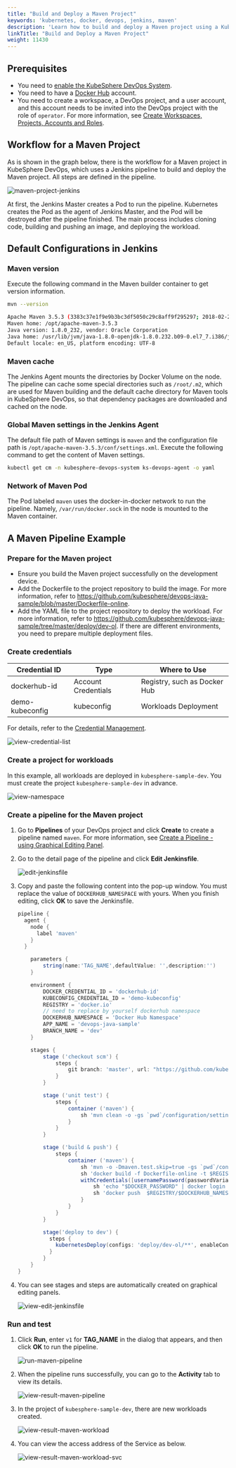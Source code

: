 ```yaml
---
title: "Build and Deploy a Maven Project"
keywords: 'kubernetes, docker, devops, jenkins, maven'
description: 'Learn how to build and deploy a Maven project using a KubeSphere pipeline.'
linkTitle: "Build and Deploy a Maven Project"
weight: 11430
---
```


## Prerequisites

- You need to [enable the KubeSphere DevOps System](../../../../docs/pluggable-components/devops/).
- You need to have a [Docker Hub](http://www.dockerhub.com/) account.
- You need to create a workspace, a DevOps project, and a user account, and this account needs to be invited into the DevOps project with the role of `operator`. For more information, see [Create Workspaces, Projects, Accounts and Roles](../../../quick-start/create-workspace-and-project/).

## Workflow for a Maven Project

As is shown in the graph below, there is the workflow for a Maven project in KubeSphere DevOps, which uses a Jenkins pipeline to build and deploy the Maven project. All steps are defined in the pipeline.

![maven-project-jenkins](/images/docs/devops-user-guide/examples/build-and-deploy-a-maven-project/maven-project-jenkins.png)

At first, the Jenkins Master creates a Pod to run the pipeline. Kubernetes creates the Pod as the agent of Jenkins Master, and the Pod will be destroyed after the pipeline finished. The main process includes cloning code, building and pushing an image, and deploying the workload.

## Default Configurations in Jenkins

### Maven version

Execute the following command in the Maven builder container to get version information.

```bash
mvn --version

Apache Maven 3.5.3 (3383c37e1f9e9b3bc3df5050c29c8aff9f295297; 2018-02-24T19:49:05Z)
Maven home: /opt/apache-maven-3.5.3
Java version: 1.8.0_232, vendor: Oracle Corporation
Java home: /usr/lib/jvm/java-1.8.0-openjdk-1.8.0.232.b09-0.el7_7.i386/jre
Default locale: en_US, platform encoding: UTF-8
```

### Maven cache

The Jenkins Agent mounts the directories by Docker Volume on the node. The pipeline can cache some special directories such as `/root/.m2`, which are used for Maven building and the default cache directory for Maven tools in KubeSphere DevOps, so that dependency packages are downloaded and cached on the node.

### Global Maven settings in the Jenkins Agent

The default file path of Maven settings is `maven` and the configuration file path is `/opt/apache-maven-3.5.3/conf/settings.xml`. Execute the following command to get the content of Maven settings.

```bash
kubectl get cm -n kubesphere-devops-system ks-devops-agent -o yaml
```

### Network of Maven Pod

The Pod labeled `maven` uses the docker-in-docker network to run the pipeline. Namely, `/var/run/docker.sock` in the node is mounted to the Maven container.

## A Maven Pipeline Example

### Prepare for the Maven project

- Ensure you build the Maven project successfully on the development device.
- Add the Dockerfile to the project repository to build the image. For more information, refer to <https://github.com/kubesphere/devops-java-sample/blob/master/Dockerfile-online>.
- Add the YAML file to the project repository to deploy the workload. For more information, refer to <https://github.com/kubesphere/devops-java-sample/tree/master/deploy/dev-ol>. If there are different environments, you need to prepare multiple deployment files.

### Create credentials

| Credential ID   | Type                | Where to Use                 |
| --------------- | ------------------- | ---------------------------- |
| dockerhub-id    | Account Credentials | Registry, such as Docker Hub |
| demo-kubeconfig | kubeconfig          | Workloads Deployment         |

For details, refer to the [Credential Management](../../how-to-use/credential-management/).

![view-credential-list](/images/docs/devops-user-guide/examples/build-and-deploy-a-maven-project/view-credential-list.png)

### Create a project for workloads

In this example, all workloads are deployed in `kubesphere-sample-dev`. You must create the project `kubesphere-sample-dev` in advance.

![view-namespace](/images/docs/devops-user-guide/examples/build-and-deploy-a-maven-project/view-namespace.png)

### Create a pipeline for the Maven project

1. Go to **Pipelines** of your DevOps project and click **Create** to create a pipeline named `maven`. For more information, see [Create a Pipeline - using Graphical Editing Panel](../../how-to-use/create-a-pipeline-using-graphical-editing-panel/).

2. Go to the detail page of the pipeline and click **Edit Jenkinsfile**.

   ![edit-jenkinsfile](/images/docs/devops-user-guide/examples/build-and-deploy-a-maven-project/edit-jenkinsfile.png)

3. Copy and paste the following content into the pop-up window. You must replace the value of `DOCKERHUB_NAMESPACE` with yours. When you finish editing, click **OK** to save the Jenkinsfile.

   ```groovy
   pipeline {
     agent {
       node {
         label 'maven'
       }
     }
   
       parameters {
           string(name:'TAG_NAME',defaultValue: '',description:'')
       }
   
       environment {
           DOCKER_CREDENTIAL_ID = 'dockerhub-id'
           KUBECONFIG_CREDENTIAL_ID = 'demo-kubeconfig'
           REGISTRY = 'docker.io'
           // need to replace by yourself dockerhub namespace
           DOCKERHUB_NAMESPACE = 'Docker Hub Namespace'
           APP_NAME = 'devops-java-sample'
           BRANCH_NAME = 'dev'
       }
   
       stages {
           stage ('checkout scm') {
               steps {
                   git branch: 'master', url: "https://github.com/kubesphere/devops-java-sample.git"
               }
           }
   
           stage ('unit test') {
               steps {
                   container ('maven') {
                       sh 'mvn clean -o -gs `pwd`/configuration/settings.xml test'
                   }
               }
           }
   
           stage ('build & push') {
               steps {
                   container ('maven') {
                       sh 'mvn -o -Dmaven.test.skip=true -gs `pwd`/configuration/settings.xml clean package'
                       sh 'docker build -f Dockerfile-online -t $REGISTRY/$DOCKERHUB_NAMESPACE/$APP_NAME:SNAPSHOT-$BRANCH_NAME-$BUILD_NUMBER .'
                       withCredentials([usernamePassword(passwordVariable : 'DOCKER_PASSWORD' ,usernameVariable : 'DOCKER_USERNAME' ,credentialsId : "$DOCKER_CREDENTIAL_ID" ,)]) {
                           sh 'echo "$DOCKER_PASSWORD" | docker login $REGISTRY -u "$DOCKER_USERNAME" --password-stdin'
                           sh 'docker push  $REGISTRY/$DOCKERHUB_NAMESPACE/$APP_NAME:SNAPSHOT-$BRANCH_NAME-$BUILD_NUMBER'
                       }
                   }
               }
           }
   
           stage('deploy to dev') {
             steps {
               kubernetesDeploy(configs: 'deploy/dev-ol/**', enableConfigSubstitution: true, kubeconfigId: "$KUBECONFIG_CREDENTIAL_ID")
             }
           }
       }
   }
   ```

4. You can see stages and steps are automatically created on graphical editing panels.

   ![view-edit-jenkinsfile](/images/docs/devops-user-guide/examples/build-and-deploy-a-maven-project/view-edit-jenkinsfile.png)

### Run and test

1. Click **Run**, enter `v1` for **TAG_NAME** in the dialog that appears, and then click **OK** to run the pipeline.

   ![run-maven-pipeline](/images/docs/devops-user-guide/examples/build-and-deploy-a-maven-project/run-maven-pipeline.png)

2. When the pipeline runs successfully, you can go to the **Activity** tab to view its details.

   ![view-result-maven-pipeline](/images/docs/devops-user-guide/examples/build-and-deploy-a-maven-project/view-result-maven-pipeline.png)

3. In the project of `kubesphere-sample-dev`, there are new workloads created.

   ![view-result-maven-workload](/images/docs/devops-user-guide/examples/build-and-deploy-a-maven-project/view-result-maven-workload.png)

4. You can view the access address of the Service as below.

   ![view-result-maven-workload-svc](/images/docs/devops-user-guide/examples/build-and-deploy-a-maven-project/view-result-maven-workload-svc.png)
